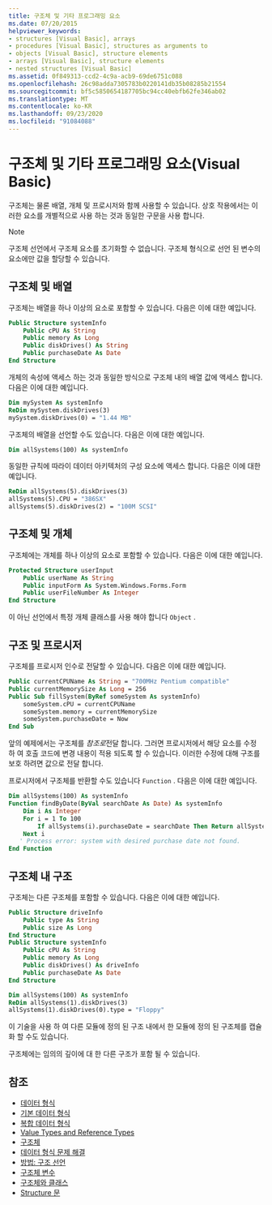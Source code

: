 ```yaml
---
title: 구조체 및 기타 프로그래밍 요소
ms.date: 07/20/2015
helpviewer_keywords:
- structures [Visual Basic], arrays
- procedures [Visual Basic], structures as arguments to
- objects [Visual Basic], structure elements
- arrays [Visual Basic], structure elements
- nested structures [Visual Basic]
ms.assetid: 0f849313-ccd2-4c9a-acb9-69de6751c088
ms.openlocfilehash: 26c98adda7305783b0220141db35b08285b21554
ms.sourcegitcommit: bf5c5850654187705bc94cc40ebfb62fe346ab02
ms.translationtype: MT
ms.contentlocale: ko-KR
ms.lasthandoff: 09/23/2020
ms.locfileid: "91084088"
---
```

# <a name="structures-and-other-programming-elements-visual-basic"></a>구조체 및 기타 프로그래밍 요소(Visual Basic)

구조체는 물론 배열, 개체 및 프로시저와 함께 사용할 수 있습니다. 상호 작용에서는 이러한 요소를 개별적으로 사용 하는 것과 동일한 구문을 사용 합니다.  
  
> [!NOTE]
> 구조체 선언에서 구조체 요소를 초기화할 수 없습니다. 구조체 형식으로 선언 된 변수의 요소에만 값을 할당할 수 있습니다.  
  
## <a name="structures-and-arrays"></a>구조체 및 배열  

 구조체는 배열을 하나 이상의 요소로 포함할 수 있습니다. 다음은 이에 대한 예입니다.  
  
```vb  
Public Structure systemInfo  
    Public cPU As String  
    Public memory As Long  
    Public diskDrives() As String  
    Public purchaseDate As Date  
End Structure
```  
  
 개체의 속성에 액세스 하는 것과 동일한 방식으로 구조체 내의 배열 값에 액세스 합니다. 다음은 이에 대한 예입니다.  
  
```vb  
Dim mySystem As systemInfo  
ReDim mySystem.diskDrives(3)  
mySystem.diskDrives(0) = "1.44 MB"  
```  
  
 구조체의 배열을 선언할 수도 있습니다. 다음은 이에 대한 예입니다.  
  
```vb  
Dim allSystems(100) As systemInfo  
```  
  
 동일한 규칙에 따라이 데이터 아키텍처의 구성 요소에 액세스 합니다. 다음은 이에 대한 예입니다.  
  
```vb  
ReDim allSystems(5).diskDrives(3)  
allSystems(5).CPU = "386SX"  
allSystems(5).diskDrives(2) = "100M SCSI"  
```  
  
## <a name="structures-and-objects"></a>구조체 및 개체  

 구조체에는 개체를 하나 이상의 요소로 포함할 수 있습니다. 다음은 이에 대한 예입니다.  
  
```vb  
Protected Structure userInput  
    Public userName As String  
    Public inputForm As System.Windows.Forms.Form  
    Public userFileNumber As Integer  
End Structure  
```  
  
 이 아닌 선언에서 특정 개체 클래스를 사용 해야 합니다 `Object` .  
  
## <a name="structures-and-procedures"></a>구조 및 프로시저  

 구조체를 프로시저 인수로 전달할 수 있습니다. 다음은 이에 대한 예입니다.  
  
```vb  
Public currentCPUName As String = "700MHz Pentium compatible"  
Public currentMemorySize As Long = 256  
Public Sub fillSystem(ByRef someSystem As systemInfo)  
    someSystem.cPU = currentCPUName  
    someSystem.memory = currentMemorySize  
    someSystem.purchaseDate = Now  
End Sub  
```  
  
 앞의 예제에서는 구조체를 *참조로*전달 합니다. 그러면 프로시저에서 해당 요소를 수정 하 여 호출 코드에 변경 내용이 적용 되도록 할 수 있습니다. 이러한 수정에 대해 구조를 보호 하려면 값으로 전달 합니다.  
  
 프로시저에서 구조체를 반환할 수도 있습니다 `Function` . 다음은 이에 대한 예입니다.  
  
```vb  
Dim allSystems(100) As systemInfo  
Function findByDate(ByVal searchDate As Date) As systemInfo  
    Dim i As Integer  
    For i = 1 To 100  
        If allSystems(i).purchaseDate = searchDate Then Return allSystems(i)  
    Next i  
   ' Process error: system with desired purchase date not found.  
End Function  
```  
  
## <a name="structures-within-structures"></a>구조체 내 구조  

 구조체는 다른 구조체를 포함할 수 있습니다. 다음은 이에 대한 예입니다.  
  
```vb  
Public Structure driveInfo  
    Public type As String  
    Public size As Long  
End Structure  
Public Structure systemInfo  
    Public cPU As String  
    Public memory As Long  
    Public diskDrives() As driveInfo  
    Public purchaseDate As Date  
End Structure  
```  
  
```vb  
Dim allSystems(100) As systemInfo  
ReDim allSystems(1).diskDrives(3)  
allSystems(1).diskDrives(0).type = "Floppy"  
```  
  
 이 기술을 사용 하 여 다른 모듈에 정의 된 구조 내에서 한 모듈에 정의 된 구조체를 캡슐화 할 수도 있습니다.  
  
 구조체에는 임의의 깊이에 대 한 다른 구조가 포함 될 수 있습니다.  
  
## <a name="see-also"></a>참조

- [데이터 형식](index.md)
- [기본 데이터 형식](elementary-data-types.md)
- [복합 데이터 형식](composite-data-types.md)
- [Value Types and Reference Types](value-types-and-reference-types.md)
- [구조체](structures.md)
- [데이터 형식 문제 해결](troubleshooting-data-types.md)
- [방법: 구조 선언](how-to-declare-a-structure.md)
- [구조체 변수](structure-variables.md)
- [구조체와 클래스](structures-and-classes.md)
- [Structure 문](../../../language-reference/statements/structure-statement.md)
